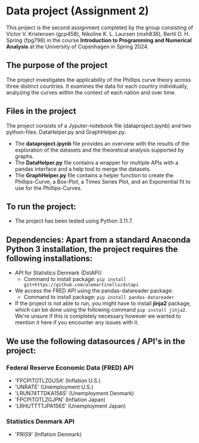 # Data project (Assignment 2)
This project is the second assignment completed by the group consisting of Victor V. Kristensen (gcp458), Nikoline K. L. Laursen (mxh836), Bertil D. H. Spring (fpg798) in the course **Introduction to Programming and Numerical Analysis** at the University of Copenhagen in Spring 2024.

## The purpose of the project
The project investigates the applicability of the Phillips curve theory across three distinct countries. It examines the data for each country individually, analyzing the curves within the context of each nation and over time.

## Files in the project
The project consists of a Jyputer-notebook file (dataproject.ipynb) and two python-files: DataHelper.py and GraphHelper.py.
* The **dataproject.ipynb** file provides an overview with the results of the exploration of the datasets and the theoretical analysis supported by graphs.
* The **DataHelper.py** file contains a wrapper for multiple APIs with a pandas interface and a help tool to merge the datasets.
* The **GraphHelper.py** file contains a helper function to create the Phillips-Curve, a Box-Plot, a Times Series Plot, and an Exponential fit to use for the Phillips-Curves.

## To run the project:
* The project has been tested using Python 3.11.7.


## **Dependencies:** Apart from a standard Anaconda Python 3 installation, the project requires the following installations:
* API for Statistics Denmark (DstAPi): 
    * Command to install package: ```pip install git+https://github.com/alemartinello/dstapi```
* We access the FRED API using the pandas-datareader package:
    * Command to install package: ```pip install pandas-datareader```
* If the project is not able to run, you might have to install **jinja2** package, which can be done using the following command ```pip install jinja2```. We're unsure if this is completely necessary however we wanted to mention it here if you encounter any issues with it.


## We use the following datasources / API's in the project:

### Federal Reserve Economic Data (FRED) API
* 'FPCPITOTLZGUSA' (Inflation U.S.)
* 'UNRATE' (Unemployment U.S.)
* 'LRUN74TTDKA156S' (Unemployment Denmark)
* 'FPCPITOTLZGJPN' (Inflation Japan)
* 'LRHUTTTTJPA156S' (Unemployment Japan)

### Statistics Denmark API
* 'PRIS9' (Inflation Denmark)


